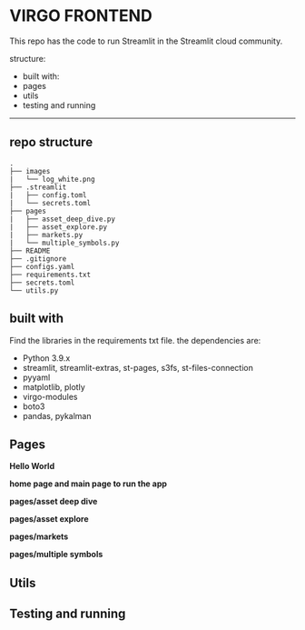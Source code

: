 # VIRGO FRONTEND

This repo has the code to run Streamlit in the Streamlit cloud community.

structure:

* built with:
* pages
* utils
* testing and running

-----------------------------

## repo structure

```
.
├── images
|   └── log_white.png
├── .streamlit
|   ├── config.toml
|   └── secrets.toml
├── pages
|   ├── asset_deep_dive.py
|   ├── asset_explore.py
|   ├── markets.py
|   └── multiple_symbols.py
├── README
├── .gitignore
├── configs.yaml
├── requirements.txt
├── secrets.toml
└── utils.py
```

## built with

Find the libraries in the requirements txt file. 
the dependencies are:
- Python 3.9.x
- streamlit, streamlit-extras, st-pages, s3fs, st-files-connection
- pyyaml
- matplotlib, plotly
- virgo-modules
- boto3
- pandas, pykalman

## Pages

<b> Hello World

home page and main  page to run the app

<b> pages/asset deep dive

<b> pages/asset explore

<b> pages/markets

<b> pages/multiple symbols

## Utils


## Testing and running

